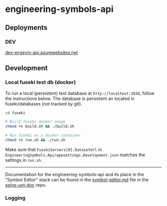 # engineering-symbols-api

## Deployments

### DEV

[dev-engsym-api.azurewebsites.net](https://dev-engsym-api.azurewebsites.net/swagger)


## Development

### Local fuseki test db (docker)

To run a local (persistent) test database at `http://localhost:3030`, follow the instructions below. The database is persistent an located in fuseki/databases (not tracked by git).

```bash
cd fuseki

# Build fuseki docker image
chmod +x build.sh && ./build.sh

# Run fuseki as a docker container
chmod +x run.sh && ./run.sh
```

Make sure that `FusekiServers[0].DatasetUrl` in `EngineeringSymbols.Api/appsettings.Development.json` matches the settings in `run.sh`.

---
  Documentation for the engineering-symbols-api and its place in the "Symbol Editor" stack can be found in the [symbol-editor.md](https://github.com/equinor/spine-uvt-doc/blob/main/symbol-editor.md) file in the [spine-uvt-doc](https://github.com/equinor/spine-uvt-doc) repo.

### Logging

